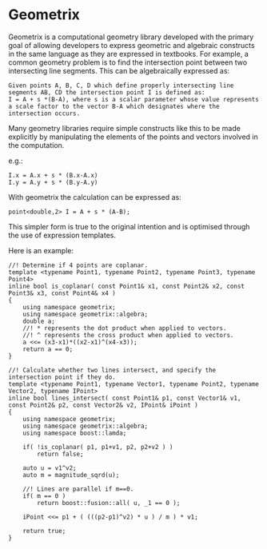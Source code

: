 Geometrix
=========

Geometrix is a computational geometry library developed with the primary goal of allowing developers to express geometric and algebraic constructs in the same language as they are expressed in textbooks. For example, a common geometry problem is to find the intersection point between two intersecting line segments. This can be algebraically expressed as: 

	Given points A, B, C, D which define properly intersecting line segments AB, CD the intersection point I is defined as:
	I = A + s *(B-A), where s is a scalar parameter whose value represents a scale factor to the vector B-A which designates where the intersection occurs.

Many geometry libraries require simple constructs like this to be made explicitly by manipulating the elements of the points and vectors involved in the computation.

e.g.: 

	I.x = A.x + s * (B.x-A.x)
	I.y = A.y + s * (B.y-A.y)

With geometrix the calculation can be expressed as:

	point<double,2> I = A + s * (A-B);

This simpler form is true to the original intention and is optimised through the use of expression templates.

Here is an example:

	//! Determine if 4 points are coplanar.
	template <typename Point1, typename Point2, typename Point3, typename Point4>
	inline bool is_coplanar( const Point1& x1, const Point2& x2, const Point3& x3, const Point4& x4 )
	{
		using namespace geometrix;
		using namespace geometrix::algebra;
		double a;
		//! * represents the dot product when applied to vectors.
		//! ^ represents the cross product when applied to vectors.
		a <<= (x3-x1)*((x2-x1)^(x4-x3));
		return a == 0; 
	}

	//! Calculate whether two lines intersect, and specify the intersection point if they do.
	template <typename Point1, typename Vector1, typename Point2, typename Vector2, typename IPoint>
	inline bool lines_intersect( const Point1& p1, const Vector1& v1, const Point2& p2, const Vector2& v2, IPoint& iPoint )
	{
		using namespace geometrix;
		using namespace geometrix::algebra;
		using namespace boost::lamda;
		
		if( !is_coplanar( p1, p1+v1, p2, p2+v2 ) )
			return false;
		
		auto u = v1^v2; 
		auto m = magnitude_sqrd(u);

		//! Lines are parallel if m==0.
		if( m == 0 )
			return boost::fusion::all( u, _1 == 0 );        
		
		iPoint <<= p1 + ( (((p2-p1)^v2) * u ) / m ) * v1;
		
		return true;
	}